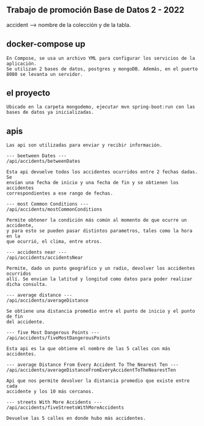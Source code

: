 ## Trabajo de promoción Base de Datos 2 - 2022

accident --> nombre de la colección y de la tabla.

## docker-compose up
    En Compose, se usa un archivo YML para configurar los servicios de la 
    aplicación.
    Se utilizan 2 bases de datos, postgres y mongoDB. Además, en el puerto
    8080 se levanta un servidor.

## el proyecto
    Ubicado en la carpeta mongodemo, ejecutar mvn spring-boot:run con las 
    bases de datos ya inicializadas.

## apis
    Las api son utilizadas para enviar y recibir información.
    
    --- beetween Dates ---
    /api/accidents/betweenDates

    Esta api devuelve todos los accidentes ocurridos entre 2 fechas dadas. Se
    envían una fecha de inicio y una fecha de fin y se obtienen los accidentes
    correspondientes a ese rango de fechas.
    
    --- most Common Conditions ---
    /api/accidents/mostCommonConditions    

    Permite obtener la condición más común al momento de que ocurre un accidente,
    y para esto se pueden pasar distintos parametros, tales como la hora en la 
    que ocurrió, el clima, entre otros.
    
    --- accidents near ---
    /api/accidents/accidentsNear    

    Permite, dado un punto geográfico y un radio, devolver los accidentes ocurridos
    allí. Se envian la latitud y longitud como datos para poder realizar dicha consulta.
    
    --- average distance ---
    /api/accidents/averageDistance
    
    Se obtiene una distancia promedio entre el punto de inicio y el punto de fin
    del accidente.
    
    --- five Most Dangerous Points ---
    /api/accidents/fiveMostDangerousPoints    

    Esta api es la que obtiene el nombre de las 5 calles con más accidentes.
    
    --- average Distance From Every Accident To The Nearest Ten ---
    /api/accidents/averageDistanceFromEveryAccidentToTheNearestTen
    
    Api que nos permite devolver la distancia promedio que existe entre cada 
    accidente y los 10 más cercanos.
    
    --- streets With More Accidents ---
    /api/accidents/fiveStreetsWithMoreAccidents

    Devuelve las 5 calles en donde hubo más accidentes.
    
    
    

